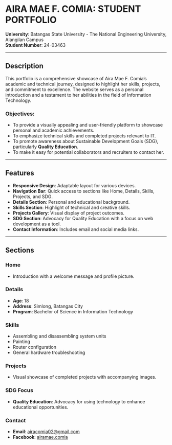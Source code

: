 # AIRA MAE F. COMIA: STUDENT PORTFOLIO


**University**: Batangas State University - The National Engineering University, Alangilan Campus  
**Student Number**: 24-03463  

---

## Description
This portfolio is a comprehensive showcase of Aira Mae F. Comia’s academic and technical journey, designed to highlight her skills, projects, and commitment to excellence. The website serves as a personal introduction and a testament to her abilities in the field of Information Technology.

### Objectives:
- To provide a visually appealing and user-friendly platform to showcase personal and academic achievements.
- To emphasize technical skills and completed projects relevant to IT.
- To promote awareness about Sustainable Development Goals (SDG), particularly **Quality Education**.
- To make it easy for potential collaborators and recruiters to contact her.

---

## Features
- **Responsive Design**: Adaptable layout for various devices.
- **Navigation Bar**: Quick access to sections like Home, Details, Skills, Projects, and SDG.
- **Details Section**: Personal and educational background.
- **Skills Section**: Highlight of technical and creative skills.
- **Projects Gallery**: Visual display of project outcomes.
- **SDG Section**: Advocacy for Quality Education with a focus on web development as a tool.
- **Contact Information**: Includes email and social media links.

---

## Sections
### Home
- Introduction with a welcome message and profile picture.

### Details
- **Age**: 18  
- **Address**: Simlong, Batangas City  
- **Program**: Bachelor of Science in Information Technology  

### Skills
- Assembling and disassembling system units
- Painting
- Router configuration
- General hardware troubleshooting

### Projects
- Visual showcase of completed projects with accompanying images.

### SDG Focus
- **Quality Education**: Advocacy for using technology to enhance educational opportunities.

### Contact
- **Email**: [airacomia02@gmail.com](mailto:airacomia02@gmail.com)  
- **Facebook**: [airamae.comia](https://www.facebook.com/airamae.comia)


